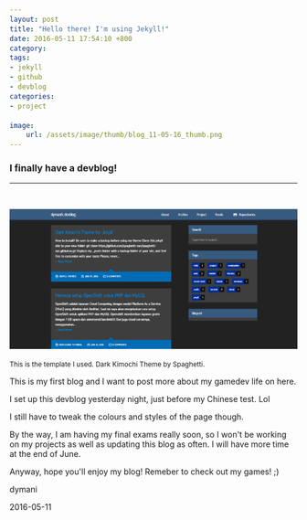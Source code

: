 ```yaml
---
layout: post
title: "Hello there! I'm using Jekyll!"
date: 2016-05-11 17:54:10 +800
category: 
tags: 
- jekyll
- github
- devblog
categories:
- project

image: 
    url: /assets/image/thumb/blog_11-05-16_thumb.png
---
```


<h3>I finally have a devblog!</h3>
<hr>
<br><!--title-->

![](/assets/image/blog/blog_12-05-16_blog.png)

<small align="right">This is the template I used. Dark Kimochi Theme by Spaghetti.</small>

This is my first blog and I want to post more about my gamedev life on here.

I set up this devblog yesterday night, just before my Chinese test. Lol

I still have to tweak the colours and styles of the page though.

By the way, I am having my final exams really soon, so I won't be working on my projects as well as updating this blog as often. I will have more time at the end of June.

Anyway, hope you'll enjoy my blog! Remeber to check out my games! ;)

dymani

2016-05-11